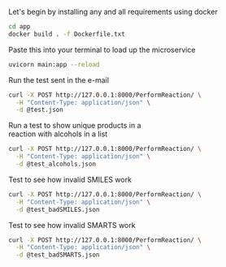 Let's begin by installing any and all requirements using docker


```bash
cd app
docker build . -f Dockerfile.txt
```
Paste this into your terminal to load up the microservice
```bash
uvicorn main:app --reload 
```

Run the test sent in the e-mail
```bash
curl -X POST http://127.0.0.1:8000/PerformReaction/ \
  -H "Content-Type: application/json" \
  -d @test.json
```
Run a test to show unique products in a \
reaction with alcohols in a list
```bash
curl -X POST http://127.0.0.1:8000/PerformReaction/ \
  -H "Content-Type: application/json" \
  -d @test_alcohols.json
```
Test to see how invalid SMILES work
```bash
curl -X POST http://127.0.0.1:8000/PerformReaction/ \
  -H "Content-Type: application/json" \
  -d @test_badSMILES.json
```
Test to see how invalid SMARTS work
```bash
curl -X POST http://127.0.0.1:8000/PerformReaction/ \
  -H "Content-Type: application/json" \
  -d @test_badSMARTS.json
```
